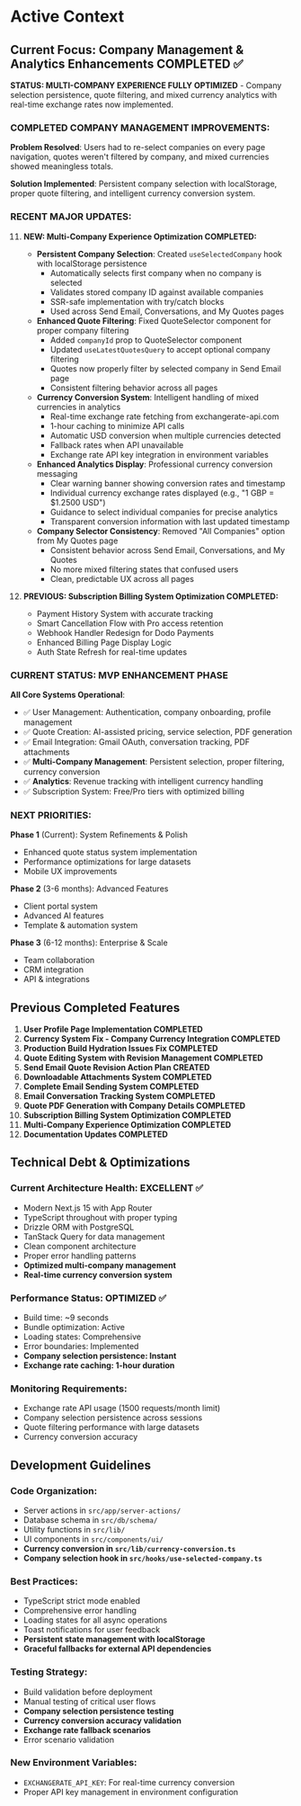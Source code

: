 # Active Context

## Current Focus: Company Management & Analytics Enhancements COMPLETED ✅

**STATUS: MULTI-COMPANY EXPERIENCE FULLY OPTIMIZED** - Company selection persistence, quote filtering, and mixed currency analytics with real-time exchange rates now implemented.

### COMPLETED COMPANY MANAGEMENT IMPROVEMENTS:

**Problem Resolved**: Users had to re-select companies on every page navigation, quotes weren't filtered by company, and mixed currencies showed meaningless totals.

**Solution Implemented**: Persistent company selection with localStorage, proper quote filtering, and intelligent currency conversion system.

### RECENT MAJOR UPDATES:

11. **NEW: Multi-Company Experience Optimization COMPLETED:**

    - **Persistent Company Selection**: Created `useSelectedCompany` hook with localStorage persistence
      - Automatically selects first company when no company is selected
      - Validates stored company ID against available companies
      - SSR-safe implementation with try/catch blocks
      - Used across Send Email, Conversations, and My Quotes pages
    - **Enhanced Quote Filtering**: Fixed QuoteSelector component for proper company filtering
      - Added `companyId` prop to QuoteSelector component
      - Updated `useLatestQuotesQuery` to accept optional company filtering
      - Quotes now properly filter by selected company in Send Email page
      - Consistent filtering behavior across all pages
    - **Currency Conversion System**: Intelligent handling of mixed currencies in analytics
      - Real-time exchange rate fetching from exchangerate-api.com
      - 1-hour caching to minimize API calls
      - Automatic USD conversion when multiple currencies detected
      - Fallback rates when API unavailable
      - Exchange rate API key integration in environment variables
    - **Enhanced Analytics Display**: Professional currency conversion messaging
      - Clear warning banner showing conversion rates and timestamp
      - Individual currency exchange rates displayed (e.g., "1 GBP = $1.2500 USD")
      - Guidance to select individual companies for precise analytics
      - Transparent conversion information with last updated timestamp
    - **Company Selector Consistency**: Removed "All Companies" option from My Quotes page
      - Consistent behavior across Send Email, Conversations, and My Quotes
      - No more mixed filtering states that confused users
      - Clean, predictable UX across all pages

12. **PREVIOUS: Subscription Billing System Optimization COMPLETED:**
    - Payment History System with accurate tracking
    - Smart Cancellation Flow with Pro access retention
    - Webhook Handler Redesign for Dodo Payments
    - Enhanced Billing Page Display Logic
    - Auth State Refresh for real-time updates

### CURRENT STATUS: MVP ENHANCEMENT PHASE

**All Core Systems Operational**:

- ✅ User Management: Authentication, company onboarding, profile management
- ✅ Quote Creation: AI-assisted pricing, service selection, PDF generation
- ✅ Email Integration: Gmail OAuth, conversation tracking, PDF attachments
- ✅ **Multi-Company Management**: Persistent selection, proper filtering, currency conversion
- ✅ **Analytics**: Revenue tracking with intelligent currency handling
- ✅ Subscription System: Free/Pro tiers with optimized billing

### NEXT PRIORITIES:

**Phase 1** (Current): System Refinements & Polish

- Enhanced quote status system implementation
- Performance optimizations for large datasets
- Mobile UX improvements

**Phase 2** (3-6 months): Advanced Features

- Client portal system
- Advanced AI features
- Template & automation system

**Phase 3** (6-12 months): Enterprise & Scale

- Team collaboration
- CRM integration
- API & integrations

## Previous Completed Features

1. **User Profile Page Implementation COMPLETED**
2. **Currency System Fix - Company Currency Integration COMPLETED**
3. **Production Build Hydration Issues Fix COMPLETED**
4. **Quote Editing System with Revision Management COMPLETED**
5. **Send Email Quote Revision Action Plan CREATED**
6. **Downloadable Attachments System COMPLETED**
7. **Complete Email Sending System COMPLETED**
8. **Email Conversation Tracking System COMPLETED**
9. **Quote PDF Generation with Company Details COMPLETED**
10. **Subscription Billing System Optimization COMPLETED**
11. **Multi-Company Experience Optimization COMPLETED**
12. **Documentation Updates COMPLETED**

## Technical Debt & Optimizations

### Current Architecture Health: EXCELLENT ✅

- Modern Next.js 15 with App Router
- TypeScript throughout with proper typing
- Drizzle ORM with PostgreSQL
- TanStack Query for data management
- Clean component architecture
- Proper error handling patterns
- **Optimized multi-company management**
- **Real-time currency conversion system**

### Performance Status: OPTIMIZED ✅

- Build time: ~9 seconds
- Bundle optimization: Active
- Loading states: Comprehensive
- Error boundaries: Implemented
- **Company selection persistence: Instant**
- **Exchange rate caching: 1-hour duration**

### Monitoring Requirements:

- Exchange rate API usage (1500 requests/month limit)
- Company selection persistence across sessions
- Quote filtering performance with large datasets
- Currency conversion accuracy

## Development Guidelines

### Code Organization:

- Server actions in `src/app/server-actions/`
- Database schema in `src/db/schema/`
- Utility functions in `src/lib/`
- UI components in `src/components/ui/`
- **Currency conversion in `src/lib/currency-conversion.ts`**
- **Company selection hook in `src/hooks/use-selected-company.ts`**

### Best Practices:

- TypeScript strict mode enabled
- Comprehensive error handling
- Loading states for all async operations
- Toast notifications for user feedback
- **Persistent state management with localStorage**
- **Graceful fallbacks for external API dependencies**

### Testing Strategy:

- Build validation before deployment
- Manual testing of critical user flows
- **Company selection persistence testing**
- **Currency conversion accuracy validation**
- **Exchange rate fallback scenarios**
- Error scenario validation

### New Environment Variables:

- `EXCHANGERATE_API_KEY`: For real-time currency conversion
- Proper API key management in environment configuration
